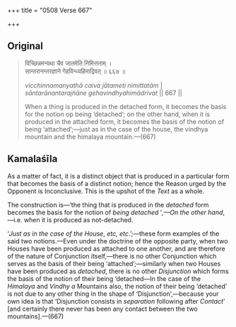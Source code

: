 +++
title = "0508 Verse 667"

+++
## Original 
>
> विच्छिन्नमन्यथा चैव जातमेति निमित्तताम् ।  
> सान्तरानन्तरज्ञाने गेहविन्ध्यहिमाद्रिवत् ॥ ६६७ ॥ 
>
> *vicchinnamanyathā caiva jātameti nimittatām* \|  
> *sāntarānantarajñāne gehavindhyahimādrivat* \|\| 667 \|\| 
>
> When a thing is produced in the detached form, it becomes the basis for the notion op being ‘detached’; on the other hand, when it is produced in the attached form, it becomes the basis of the notion of being ‘attached’;—just as in the case of the house, the vindhya mountain and the himalaya mountain.—(667)



## Kamalaśīla

As a matter of fact, it is a distinct object that is produced in a particular form that becomes the basis of a distinct notion; hence the Reason urged by the Opponent is Inconclusive. This is the upshot of the *Text* as a whole.

The construction is—‘the thing that is produced in the *detached* form becomes the basis for the notion of *being detached* ’*,—On the other hand*,—i.e. when it is produced as not-detached.

‘*Just as in the case of the House*, *etc, etc*.’;—these form examples of the said two notions.—Even under the doctrine of the opposite party, when two Houses have been produced as attached to one another, and are therefore of the nature of Conjunction itself,—there is no other Conjunction which serves as the basis of their being ‘attached’;—similarly when two Houses have been produced as *detached*, there is no other *Disjunction* which forms the basis of the notion of their being ‘detached—In the case of the *Himalaya* and *Vindhy a* Mountains also, the notion of their being ‘detached’ is not due to any other thing in the shape of ‘Disjunction’,—because your own idea is that ‘Disjunction consists in *separation* following after *Contact*’ [and certainly there never has been any contact between the two mountains].—(667)


